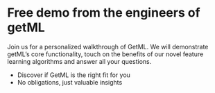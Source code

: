 # Free demo from the engineers of getML

Join us for a personalized walkthrough of GetML. We will demonstrate getML’s core functionality, touch on the benefits of our novel feature learning algorithms and answer all your questions.

- Discover if GetML is the right fit for you
- No obligations, just valuable insights


<script charset="utf-8" type="text/javascript" src="//js-eu1.hsforms.net/forms/embed/v2.js"></script>
<script>
  hbspt.forms.create({
    region: "eu1",
    portalId: "144938854",
    formId: "1fa77de0-bbb2-4dd9-ac53-5954ff398980"
  });
</script>
